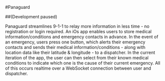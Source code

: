 #Panaguard

##(Development paused)

Panaguard streamlines 9-1-1 to relay more information in less time - no registration or login required. An iOs app enables users to store medical information/conditions and emergency contacts in advance. In the event of an emergency, users press one button, which alerts their emergency contacts and sends their medical information/conditions - along with location data like their latitude & longitude - to a dispatcher. In the current iteration of the app, the user can then select from their known medical conditions to indicate which one is the cause of their current emergency. All of this occurs realtime over a WebSocket connection between user and dispatcher.
